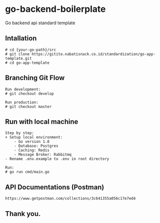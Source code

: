 # go-backend-boilerplate

Go backend api standard template

## Intallation
``` 
# cd {your-go-path}/src 
# git clone https://gitito.nabatisnack.co.id/standardization/go-app-template.git
# cd go-app-template
```

## Branching Git Flow
``` 
Run development:
# git checkout develop

Run production:
# git checkout master
```

## Run with local machine
``` 
Step by step:
+ Setup local environment: 
    - Go version 1.8
    - Database: Postgres
    - Caching: Redis
    - Message Broker: Rabbitmq
- Rename .env.example to .env in root directory 

Run:
# go run cmd/main.go
```

## API Documentations (Postman)

```  
https://www.getpostman.com/collections/3c641355a056c17e7ed4
```

## Thank you. 